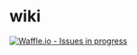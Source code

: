 # wiki
[![Waffle.io - Issues in progress](https://badge.waffle.io/maximegy/wiki.png?label=in%20progress&title=In%20Progress)](http://waffle.io/maximegy/wiki)
